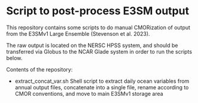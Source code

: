 # Script to post-process E3SM output

This repository contains some scripts to do manual CMORization of output from the E3SMv1 Large Ensemble (Stevenson et al. 2023). 

The raw output is located on the NERSC HPSS system, and should be transferred via Globus to the NCAR Glade system in order to run the scripts below.

Contents of the repository:
- extract_concat_var.sh
  Shell script to extract daily ocean variables from annual output files, concatenate into a single file, rename according to CMOR conventions, and move to main E3SMv1 storage area

